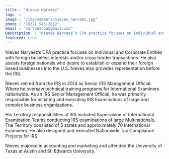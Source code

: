 ```yaml
---
title : "Nieves Narvaez"
tags  : 
image : "/img/members/nieves_narvaez.jpg"
phone : "(832) 545-3812"
email : "narvaezcpa@gmail.com"
Description  : "Nieves Narvaez’s CPA practice focuses on Individual and Corporate Entities with foreign business interests and/or cross border transactions"
featured: true
---
```

Nieves Narvaez’s CPA practice focuses on Individual and Corporate Entities with foreign business interests  and/or cross border transactions. He also assists foreign nationals who desire to establish or expand their foreign based businesses into the U.S. Nieves also provides representation before the IRS.

Nieves retired from the IRS in 2014 as Senior IRS Management Official. Where he oversaw technical training programs for International Examiners nationwide. As an IRS Senior Management Official, he was primarily responsible for initiating and executing IRS Examinations of large and complex business organizations.

 His Territory responsibilities at IRS included Supervision of International Examination Teams conducting IRS examinations of large Multinationals. The Territory consisted of 5 states and approximately 70 International Examiners.  He also designed and executed Nationwide Tax Compliance Projects for IRS.
 
Nieves majored in accounting and marketing and attended the University of Texas at Austin and St. Edwards University.
